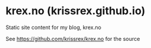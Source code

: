 # krex.no (krissrex.github.io)
Static site content for my blog, krex.no

See https://github.com/krissrex/krex.no for the source

